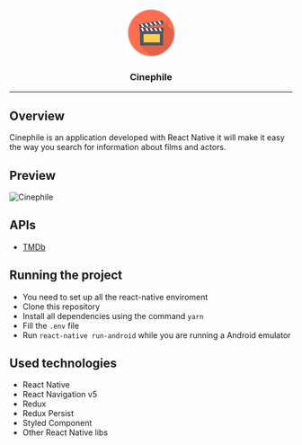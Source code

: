 <p align="center">
  <img alt="Cinephile" src="./icon.png" height="85" width="85" />
  <h3 align="center">Cinephile</h3>
</p>

---

## Overview

Cinephile is an application developed with React Native it will make it easy the way you search for information about films and actors.

## Preview

![Cinephile](./preview.png)

## APIs

- [TMDb](https://developers.themoviedb.org/3/getting-started/introduction)

## Running the project

- You need to set up all the react-native enviroment
- Clone this repository
- Install all dependencies using the command `yarn`
- Fill the `.env` file
- Run `react-native run-android` while you are running a Android emulator

## Used technologies

- React Native
- React Navigation v5
- Redux
- Redux Persist
- Styled Component
- Other React Native libs

